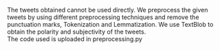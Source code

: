 The tweets obtained cannot be used directly. We preprocess the given tweets by using different preprocessing techniques and remove the punctuation marks, Tokenization and Lemmatization.
We use TextBlob to obtain the polarity and subjectivity of the tweets.
<br>
The code used is uploaded in preprocessing.py
